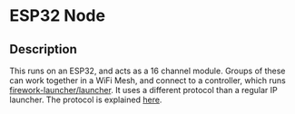 # ESP32 Node

## Description
This runs on an ESP32, and acts as a 16 channel module. Groups of these can work together in a WiFi Mesh, and connect to a controller, which runs [firework-launcher/launcher](https://github.com/firework-launcher/launcher). It uses a different protocol than a regular IP launcher. The protocol is explained [here](protocol.md).
